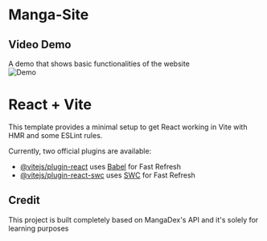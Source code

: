 
# Manga-Site  
## Video Demo  
A demo that shows basic functionalities of the website  
<img src='https://github.com/JianHua-Deng/temp-gif/blob/main/manga-site-preview-ezgif.com-resize.gif' title='Demo' alt='Demo'>
# React + Vite

This template provides a minimal setup to get React working in Vite with HMR and some ESLint rules.

Currently, two official plugins are available:

- [@vitejs/plugin-react](https://github.com/vitejs/vite-plugin-react/blob/main/packages/plugin-react/README.md) uses [Babel](https://babeljs.io/) for Fast Refresh
- [@vitejs/plugin-react-swc](https://github.com/vitejs/vite-plugin-react-swc) uses [SWC](https://swc.rs/) for Fast Refresh


## Credit  
This project is built completely based on MangaDex's API and it's solely for learning purposes
